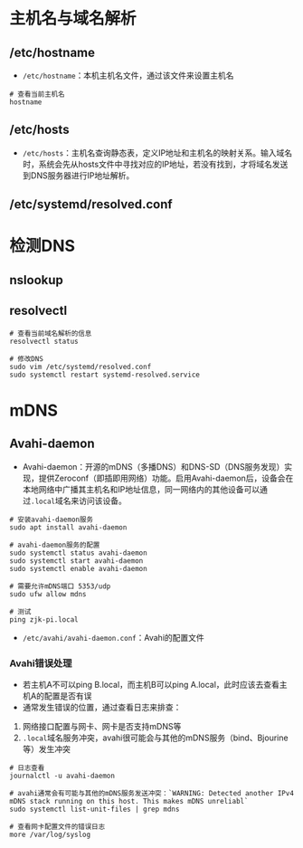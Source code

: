 # 主机名与域名解析

## /etc/hostname

- `/etc/hostname`：本机主机名文件，通过该文件来设置主机名

```shell
# 查看当前主机名
hostname
```

## /etc/hosts

- `/etc/hosts`：主机名查询静态表，定义IP地址和主机名的映射关系。输入域名时，系统会先从hosts文件中寻找对应的IP地址，若没有找到，才将域名发送到DNS服务器进行IP地址解析。

## /etc/systemd/resolved.conf

# 检测DNS

## nslookup

## resolvectl

```shell
# 查看当前域名解析的信息
resolvectl status
```

```shell
# 修改DNS
sudo vim /etc/systemd/resolved.conf
sudo systemctl restart systemd-resolved.service
```

# mDNS

## Avahi-daemon

- Avahi-daemon：开源的mDNS（多播DNS）和DNS-SD（DNS服务发现）实现，提供Zeroconf（即插即用网络）功能。启用Avahi-daemon后，设备会在本地网络中广播其主机名和IP地址信息，同一网络内的其他设备可以通过`.local`域名来访问该设备。

```shell
# 安装avahi-daemon服务
sudo apt install avahi-daemon

# avahi-daemon服务的配置
sudo systemctl status avahi-daemon
sudo systemctl start avahi-daemon
sudo systemctl enable avahi-daemon

# 需要允许mDNS端口 5353/udp
sudo ufw allow mdns

# 测试
ping zjk-pi.local
```

- `/etc/avahi/avahi-daemon.conf`：Avahi的配置文件

### Avahi错误处理

- 若主机A不可以ping B.local，而主机B可以ping A.local，此时应该去查看主机A的配置是否有误
- 通常发生错误的位置，通过查看日志来排查：

1. 网络接口配置与网卡、网卡是否支持mDNS等
2. `.local`域名服务冲突，avahi很可能会与其他的mDNS服务（bind、Bjourine等）发生冲突

```shell
# 日志查看
journalctl -u avahi-daemon

# avahi通常会有可能与其他的mDNS服务发送冲突：`WARNING: Detected another IPv4 mDNS stack running on this host. This makes mDNS unreliabl`
sudo systemctl list-unit-files | grep mdns

# 查看网卡配置文件的错误日志
more /var/log/syslog
```



